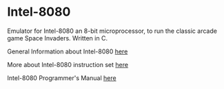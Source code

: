 # Intel-8080
Emulator for Intel-8080 an 8-bit microprocessor, to run the classic arcade game Space Invaders. Written in C.

General Information about Intel-8080 [here](https://en.wikipedia.org/wiki/Intel_8080)

More about Intel-8080 instruction set [here](pastraiser.com/cpu/i8080/i8080_opcodes.html)

Intel-8080 Programmer's Manual [here](https://altairclone.com/downloads/manuals/8080%20Programmers%20Manual.pdf)

